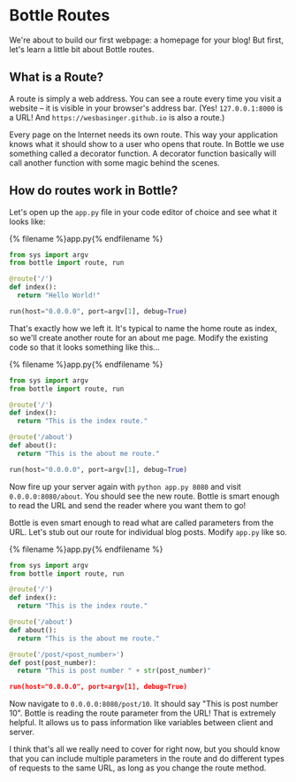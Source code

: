 # Bottle Routes

We're about to build our first webpage: a homepage for your blog! But first, let's learn a little bit about Bottle routes.

## What is a Route?

A route is simply a web address. You can see a route every time you visit a website – it is visible in your browser's address bar. (Yes! `127.0.0.1:8000` is a URL! And `https://wesbasinger.github.io` is also a route.)

Every page on the Internet needs its own route. This way your application knows what it should show to a user who opens that route. In Bottle we use something called a decorator function.  A decorator function basically will call another function with some magic behind the scenes.

## How do routes work in Bottle?

Let's open up the `app.py` file in your code editor of choice and see what it looks like:

{% filename %}app.py{% endfilename %}
```python
from sys import argv
from bottle import route, run

@route('/')
def index():
  return "Hello World!"

run(host="0.0.0.0", port=argv[1], debug=True)
```

That's exactly how we left it.  It's typical to name the home route as index, so we'll create another route for an about me page.  Modify the existing code so that it looks something like this...

{% filename %}app.py{% endfilename %}
```python
from sys import argv
from bottle import route, run

@route('/')
def index():
  return "This is the index route."

@route('/about')
def about():
  return "This is the about me route."

run(host="0.0.0.0", port=argv[1], debug=True)
```
Now fire up your server again with `python app.py 8080` and visit `0.0.0.0:8080/about`.  You should see the new route.  Bottle is smart enough to read the URL and send the reader where you want them to go!

Bottle is even smart enough to read what are called parameters from the URL.  Let's stub out our route for individual blog posts.  Modify `app.py` like so.

{% filename %}app.py{% endfilename %}
```python
from sys import argv
from bottle import route, run

@route('/')
def index():
  return "This is the index route."

@route('/about')
def about():
  return "This is the about me route."

@route('/post/<post_number>')
def post(post_number):
  return "This is post number " + str(post_number)"

run(host="0.0.0.0", port=argv[1], debug=True)
```
Now navigate to `0.0.0.0:8080/post/10`.  It should say "This is post number 10".  Bottle is reading the route parameter from the URL!  That is extremely helpful.  It allows us to pass information like variables between client and server.

I think that's all we really need to cover for right now, but you should know that you can include multiple parameters in the route and do different types of requests to the same URL, as long as you change the route method.
